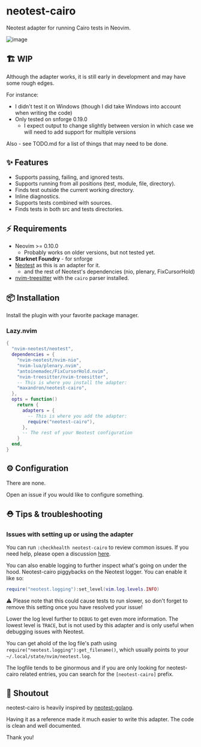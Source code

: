 # neotest-cairo

Neotest adapter for running Cairo tests in Neovim.

![image](https://github.com/user-attachments/assets/d85348c5-b706-4f57-84ea-508d31e6f475)

## 🏗 WIP

Although the adapter works, it is still early in development and may have some rough edges.

For instance:

- I didn't test it on Windows (though I did take Windows into account when writing the code)
- Only tested on snforge 0.19.0
  - I expect output to change slightly between version in which case we will need to add support for multiple versions

Also - see TODO.md for a list of things that may need to be done.

## ✨ Features

- Supports passing, failing, and ignored tests.
- Supports running from all positions (test, module, file, directory).
- Finds test outside the current working directory.
- Inline diagnostics.
- Supports tests combined with sources.
- Finds tests in both src and tests directories.

## ⚡️ Requirements

- Neovim >= 0.10.0
  - Probably works on older versions, but not tested yet.
- **Starknet Foundry** - for snforge
- [Neotest](https://github.com/nvim-neotest/neotest) as this is an adapter for it.
  - and the rest of Neotest's dependencies (nio, plenary, FixCursorHold)
- [nvim-treesitter](https://github.com/nvim-treesitter/nvim-treesitter/) with the `cairo` parser installed.

## 📦 Installation

Install the plugin with your favorite package manager.

### Lazy.nvim

```lua
{
  "nvim-neotest/neotest",
  dependencies = {
    "nvim-neotest/nvim-nio",
    "nvim-lua/plenary.nvim",
    "antoinemadec/FixCursorHold.nvim",
    "nvim-treesitter/nvim-treesitter",
    -- This is where you install the adapter:
    "maxandron/neotest-cairo",
  },
  opts = function()
    return {
      adapters = {
        -- This is where you add the adapter:
        require("neotest-cairo"),
      },
      -- The rest of your Neotest configuration
    }
  end,
}
```

## ⚙️ Configuration

There are none.

Open an issue if you would like to configure something.

## ⛑️ Tips & troubleshooting

### Issues with setting up or using the adapter

You can run `:checkhealth neotest-cairo` to review common issues. If you need
help, please open a discussion
[here](https://github.com/maxandron/neotest-cairo/discussions/new?category=q-a).

You can also enable logging to further inspect what's going on under the hood.
Neotest-cairo piggybacks on the Neotest logger. You can enable it like so:

```lua
require("neotest.logging"):set_level(vim.log.levels.INFO)
```

⚠️ Please note that this could cause tests to run slower, so don't forget to
remove this setting once you have resolved your issue!

Lower the log level further to `DEBUG` to get even more information. The lowest
level is `TRACE`, but is not used by this adapter and is only useful when
debugging issues with Neotest.

You can get ahold of the log file's path using
`require("neotest.logging"):get_filename()`, which usually points to your
`~/.local/state/nvim/neotest.log`.

The logfile tends to be ginormous and if you are only looking for neotest-cairo
related entries, you can search for the `[neotest-cairo]` prefix.

## 🚀 Shoutout

neotest-cairo is heavily inspired by [neotest-golang](https://github.com/fredrikaverpil/neotest-golang).

Having it as a reference made it much easier to write this adapter. The code is clean and well documented.

Thank you!

